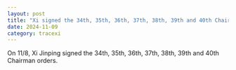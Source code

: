```yaml
---
layout: post
title: "Xi signed the 34th, 35th, 36th, 37th, 38th, 39th and 40th Chairman orders"
date: 2024-11-09
category: tracexi
---
```


On 11/8, Xi Jinping signed the 34th, 35th, 36th, 37th, 38th, 39th and 40th Chairman orders.